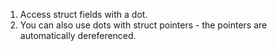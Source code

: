 1) Access struct fields with a dot.
2) You can also use dots with struct pointers - the pointers are automatically dereferenced.
